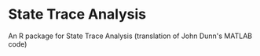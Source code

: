 State Trace Analysis
====================

An R package for State Trace Analysis (translation of John Dunn's MATLAB code)
